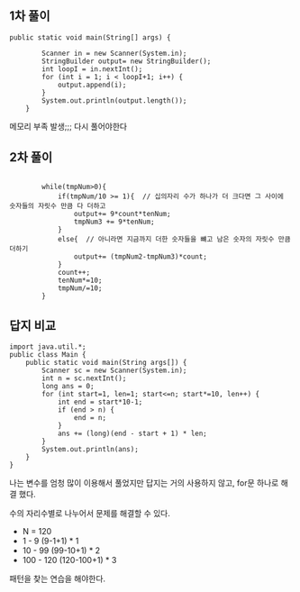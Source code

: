 ## 1차 풀이
```agsl
public static void main(String[] args) {

        Scanner in = new Scanner(System.in);
        StringBuilder output= new StringBuilder();
        int loopI = in.nextInt();
        for (int i = 1; i < loopI+1; i++) {
            output.append(i);
        }
        System.out.println(output.length());
    }
```
메모리 부족 발생;;; 다시 풀어야한다

## 2차 풀이
```agsl

        while(tmpNum>0){
            if(tmpNum/10 >= 1){  // 십의자리 수가 하나가 더 크다면 그 사이에 숫자들의 자릿수 만큼 다 더하고
                output+= 9*count*tenNum;
                tmpNum3 += 9*tenNum;
            }
            else{  // 아니라면 지금까지 더한 숫자들을 뺴고 남은 숫자의 자릿수 만큼 더하기
                output+= (tmpNum2-tmpNum3)*count;
            }
            count++;
            tenNum*=10;
            tmpNum/=10;
        }
```

##  답지 비교
```agsl
import java.util.*;
public class Main {
    public static void main(String args[]) {
        Scanner sc = new Scanner(System.in);
        int n = sc.nextInt();
        long ans = 0;
        for (int start=1, len=1; start<=n; start*=10, len++) {
            int end = start*10-1;
            if (end > n) {
                end = n;
            }
            ans += (long)(end - start + 1) * len;
        }
        System.out.println(ans);
    }
}
```

나는 변수를 엄청 많이 이용해서 풀었지만 답지는 거의 사용하지 않고, for문 하나로 해결 했다.

수의 자리수별로 나누어서 문제를 해결할 수 있다.
- N = 120
-  1 - 9    (9-1+1) * 1
-  10 - 99  (99-10+1) * 2
-  100 - 120  (120-100+1) * 3

패턴을 찾는 연습을 해야한다.